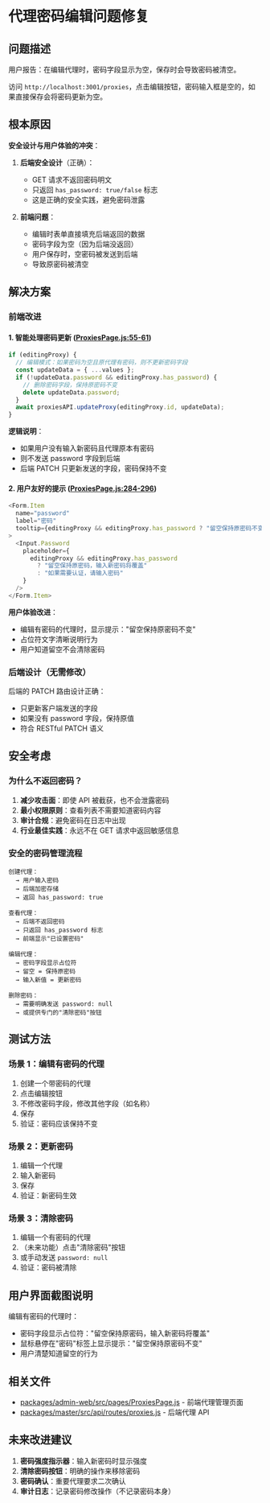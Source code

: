 # 代理密码编辑问题修复

## 问题描述

用户报告：在编辑代理时，密码字段显示为空，保存时会导致密码被清空。

访问 `http://localhost:3001/proxies`，点击编辑按钮，密码输入框是空的，如果直接保存会将密码更新为空。

## 根本原因

**安全设计与用户体验的冲突**：

1. **后端安全设计**（正确）：
   - GET 请求不返回密码明文
   - 只返回 `has_password: true/false` 标志
   - 这是正确的安全实践，避免密码泄露

2. **前端问题**：
   - 编辑时表单直接填充后端返回的数据
   - 密码字段为空（因为后端没返回）
   - 用户保存时，空密码被发送到后端
   - 导致原密码被清空

## 解决方案

### 前端改进

#### 1. 智能处理密码更新 ([ProxiesPage.js:55-61](../packages/admin-web/src/pages/ProxiesPage.js#L55-L61))

```javascript
if (editingProxy) {
  // 编辑模式：如果密码为空且原代理有密码，则不更新密码字段
  const updateData = { ...values };
  if (!updateData.password && editingProxy.has_password) {
    // 删除密码字段，保持原密码不变
    delete updateData.password;
  }
  await proxiesAPI.updateProxy(editingProxy.id, updateData);
}
```

**逻辑说明**：
- 如果用户没有输入新密码且代理原本有密码
- 则不发送 password 字段到后端
- 后端 PATCH 只更新发送的字段，密码保持不变

#### 2. 用户友好的提示 ([ProxiesPage.js:284-296](../packages/admin-web/src/pages/ProxiesPage.js#L284-L296))

```javascript
<Form.Item
  name="password"
  label="密码"
  tooltip={editingProxy && editingProxy.has_password ? "留空保持原密码不变" : null}
>
  <Input.Password
    placeholder={
      editingProxy && editingProxy.has_password
        ? "留空保持原密码，输入新密码将覆盖"
        : "如果需要认证，请输入密码"
    }
  />
</Form.Item>
```

**用户体验改进**：
- 编辑有密码的代理时，显示提示："留空保持原密码不变"
- 占位符文字清晰说明行为
- 用户知道留空不会清除密码

### 后端设计（无需修改）

后端的 PATCH 路由设计正确：
- 只更新客户端发送的字段
- 如果没有 password 字段，保持原值
- 符合 RESTful PATCH 语义

## 安全考虑

### 为什么不返回密码？

1. **减少攻击面**：即使 API 被截获，也不会泄露密码
2. **最小权限原则**：查看列表不需要知道密码内容
3. **审计合规**：避免密码在日志中出现
4. **行业最佳实践**：永远不在 GET 请求中返回敏感信息

### 安全的密码管理流程

```
创建代理：
  → 用户输入密码
  → 后端加密存储
  → 返回 has_password: true

查看代理：
  → 后端不返回密码
  → 只返回 has_password 标志
  → 前端显示"已设置密码"

编辑代理：
  → 密码字段显示占位符
  → 留空 = 保持原密码
  → 输入新值 = 更新密码

删除密码：
  → 需要明确发送 password: null
  → 或提供专门的"清除密码"按钮
```

## 测试方法

### 场景 1：编辑有密码的代理

1. 创建一个带密码的代理
2. 点击编辑按钮
3. 不修改密码字段，修改其他字段（如名称）
4. 保存
5. 验证：密码应该保持不变

### 场景 2：更新密码

1. 编辑一个代理
2. 输入新密码
3. 保存
4. 验证：新密码生效

### 场景 3：清除密码

1. 编辑一个有密码的代理
2. （未来功能）点击"清除密码"按钮
3. 或手动发送 `password: null`
4. 验证：密码被清除

## 用户界面截图说明

编辑有密码的代理时：
- 密码字段显示占位符："留空保持原密码，输入新密码将覆盖"
- 鼠标悬停在"密码"标签上显示提示："留空保持原密码不变"
- 用户清楚知道留空的行为

## 相关文件

- [packages/admin-web/src/pages/ProxiesPage.js](../packages/admin-web/src/pages/ProxiesPage.js) - 前端代理管理页面
- [packages/master/src/api/routes/proxies.js](../packages/master/src/api/routes/proxies.js) - 后端代理 API

## 未来改进建议

1. **密码强度指示器**：输入新密码时显示强度
2. **清除密码按钮**：明确的操作来移除密码
3. **密码确认**：重要代理要求二次确认
4. **审计日志**：记录密码修改操作（不记录密码本身）